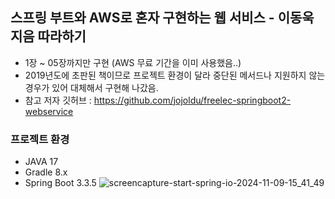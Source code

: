 ## 스프링 부트와 AWS로 혼자 구현하는 웹 서비스 - 이동욱 지음 따라하기
- 1장 ~ 05장까지만 구현 (AWS 무료 기간을 이미 사용했음..)
- 2019년도에 초판된 책이므로 프로젝트 환경이 달라 중단된 메서드나 지원하지 않는 경우가 있어 대체해서 구현해 나갔음.
- 참고 저자 깃허브 : https://github.com/jojoldu/freelec-springboot2-webservice

### 프로젝트 환경
- JAVA 17
- Gradle 8.x
- Spring Boot 3.3.5
![screencapture-start-spring-io-2024-11-09-15_41_49](https://github.com/user-attachments/assets/f783a7b7-fe3a-4829-9699-a8f8046d52a1)
